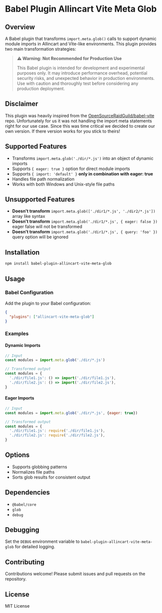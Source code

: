 # Babel Plugin Allincart Vite Meta Glob

## Overview

A Babel plugin that transforms `import.meta.glob()` calls to support dynamic
module imports in Allincart and Vite-like environments. This plugin provides two
main transformation strategies:

> **⚠️ Warning: Not Recommended for Production Use**
>
> This Babel plugin is intended for development and experimental purposes only.
> It may introduce performance overhead, potential security risks, and
> unexpected behavior in production environments. Use with caution and
> thoroughly test before considering any production deployment.

## Disclaimer
This plugin was heavily inspired from the [OpenSourceRaidGuild/babel-vite](https://github.com/OpenSourceRaidGuild/babel-vite) repo. Unfortunately for us it was not handling the import meta statements right for our use case.
Since this was time critical we decided to create our own version. If there version works for you stick to theirs!

## Supported Features

- Transforms `import.meta.glob('./dir/*.js')` into an object of dynamic imports
- Supports `{ eager: true }` option for direct module imports
- Supports `{ import: 'default' }` **only in combination with eager: true**
- Handles file path normalization
- Works with both Windows and Unix-style file paths

## Unsupported Features

- **Doesn't transform** `import.meta.glob(['./dir1/*.js', './dir2/*.js'])` array
  like syntax
- **Doesn't transform** `import.meta.glob('./dir1/*.js', { eager: false })`
  eager false will not be transformed
- **Doesn't transform** `import.meta.glob('./dir1/*.js', { query: 'foo' })`
  query option will be ignored

## Installation

```bash
npm install babel-plugin-allincart-vite-meta-glob
```

## Usage

### Babel Configuration

Add the plugin to your Babel configuration:

```json
{
  "plugins": ["allincart-vite-meta-glob"]
}
```

### Examples

#### Dynamic Imports

```javascript
// Input
const modules = import.meta.glob('./dir/*.js')

// Transformed output
const modules = {
  './dir/file1.js': () => import('./dir/file1.js'),
  './dir/file2.js': () => import('./dir/file2.js'),
}
```

#### Eager Imports

```javascript
// Input
const modules = import.meta.glob('./dir/*.js', {eager: true})

// Transformed output
const modules = {
  './dir/file1.js': require('./dir/file1.js'),
  './dir/file2.js': require('./dir/file2.js'),
}
```

## Options

- Supports globbing patterns
- Normalizes file paths
- Sorts glob results for consistent output

## Dependencies

- `@babel/core`
- `glob`
- `debug`

## Debugging

Set the `DEBUG` environment variable to `babel-plugin-allincart-vite-meta-glob`
for detailed logging.

## Contributing

Contributions welcome! Please submit issues and pull requests on the repository.

## License

MIT License
